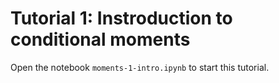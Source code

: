 # Tutorial 1: Instroduction to conditional moments

Open the notebook `moments-1-intro.ipynb` to start this tutorial.
